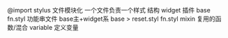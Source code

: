 @import stylus 文件模块化 一个文件负责一个样式
结构 widget 插件 base 
fn.styl 功能串文件
base主+widget系
base > reset.styl fn.styl mixin 复用的函数/混合 variable 定义变量 
